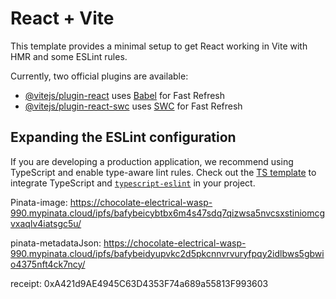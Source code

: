 # React + Vite

This template provides a minimal setup to get React working in Vite with HMR and some ESLint rules.

Currently, two official plugins are available:

- [@vitejs/plugin-react](https://github.com/vitejs/vite-plugin-react/blob/main/packages/plugin-react/README.md) uses [Babel](https://babeljs.io/) for Fast Refresh
- [@vitejs/plugin-react-swc](https://github.com/vitejs/vite-plugin-react-swc) uses [SWC](https://swc.rs/) for Fast Refresh

## Expanding the ESLint configuration

If you are developing a production application, we recommend using TypeScript and enable type-aware lint rules. Check out the [TS template](https://github.com/vitejs/vite/tree/main/packages/create-vite/template-react-ts) to integrate TypeScript and [`typescript-eslint`](https://typescript-eslint.io) in your project.




Pinata-image: https://chocolate-electrical-wasp-990.mypinata.cloud/ipfs/bafybeicybtbx6m4s47sdq7qizwsa5nvcsxstiniomcgvxaqlv4iatsgc5u/


pinata-metadataJson: https://chocolate-electrical-wasp-990.mypinata.cloud/ipfs/bafybeidyupvkc2d5pkcnnvrvuryfpqy2idlbws5gbwio4375nft4ck7ncy/


receipt:
0xA421d9AE4945C63D4353F74a689a55813F993603